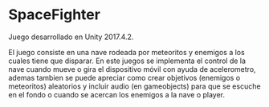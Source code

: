# SpaceFighter
Juego desarrollado en Unity 2017.4.2.

El juego consiste en una nave rodeada por meteoritos y enemigos a los cuales tiene que disparar.
En este juegos se implementa el control de la nave cuando mueve o gira el dispositivo móvil con ayuda de acelerometro, ademas tambien se puede apreciar como crear objetivos (enemigos o meteoritos) aleatorios y incluir audio (en gameobjects) para que se escuche en el fondo o cuando se acercan los enemigos a la nave o player.